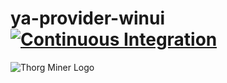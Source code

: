 # ya-provider-winui [![Continuous Integration](https://github.com/golemfactory/ya-provider-winui/actions/workflows/ci.yml/badge.svg)](https://github.com/golemfactory/ya-provider-winui/actions/workflows/ci.yml)

![Thorg Miner Logo](https://media.githubusercontent.com/media/golemfactory/ya-provider-winui/main/UI/Icons/DefaultStyle/png/Branding/app_logo.png)
